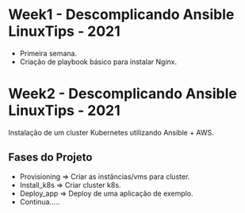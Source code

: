 # Week1 - Descomplicando Ansible LinuxTips - 2021
- Primeira semana. 
- Criação de playbook básico para instalar Nginx. 

# Week2 - Descomplicando Ansible LinuxTips - 2021

Instalação de um cluster Kubernetes utilizando Ansible + AWS.

## Fases do Projeto

- Provisioning  => Criar as instâncias/vms para cluster.
- Install_k8s   => Criar cluster k8s.
- Deploy_app    => Deploy de uma aplicação de exemplo.
- Continua.....
